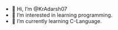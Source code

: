 - 👋 Hi, I’m @KrAdarsh07
- 👀 I’m interested in learning programming.
- 🌱 I’m currently learning C-Language.



<!---
KrAdarsh07/KrAdarsh07 is a ✨ special ✨ repository because its `README.md` (this file) appears on your GitHub profile.
You can click the Preview link to take a look at your changes.
--->
